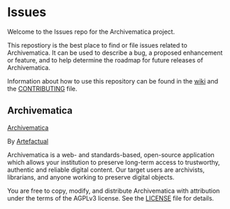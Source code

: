 # Issues
Welcome to the Issues repo for the Archivematica project.  

This repostiory is the best place to find or file issues related to Archivematica.  It can be used to describe a bug, a proposed enhancement or feature, and to help determine the roadmap for future releases of Archivematica.

Information about how to use this repository can be found in the [wiki](https://github.com/archivematica/Issues/wiki) and the [CONTRIBUTING](CONTRIBUTING.md) file.

## Archivematica
[Archivematica](https://www.archivematica.org/)

By [Artefactual](https://www.artefactual.com/)

Archivematica is a web- and standards-based, open-source application which allows your institution to preserve long-term access to trustworthy, authentic and reliable digital content.
Our target users are archivists, librarians, and anyone working to preserve digital objects.

You are free to copy, modify, and distribute Archivematica with attribution under the terms of the AGPLv3 license.
See the [LICENSE](LICENSE) file for details.

